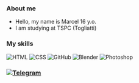 ### About me
- Hello, my name is Marcel 16 y.o.
- I am studying at TSPC (Togliatti)
### My skills
![HTML](https://img.shields.io/badge/-HTML-333?style=for-the-badge&logo=html5)
![CSS](https://img.shields.io/badge/-CSS-333?style=for-the-badge&logo=css3&logoColor=blue)
![GitHub](https://img.shields.io/badge/-GitHub-333?style=for-the-badge&logo=GitHub)
![Blender](https://img.shields.io/badge/-Blender-333?style=for-the-badge&logo=Blender)
![Photoshop](https://img.shields.io/badge/-Photoshop-333?style=for-the-badge&logo=Photoshop)
### [![Telegram](https://img.shields.io/badge/-Telegram-42AAFF?style=for-the-badge&logo=telegram&logoColor=black)](https://t.me/4rka)
